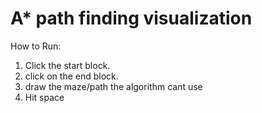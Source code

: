 # A* path finding visualization
 
How to Run:
1. Click the start block.
2. click on the end block.
3. draw the maze/path the algorithm cant use
4. Hit space